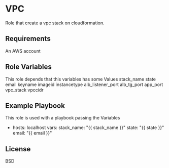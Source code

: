 VPC
=========

Role that create a vpc stack on cloudformation.

Requirements
------------

An AWS account 

Role Variables
--------------

This role depends that this variables has some Values
stack_name
state
email
keyname
imageid
instancetype
alb_listener_port
alb_tg_port
app_port
vpc_stack
vpccidr

Example Playbook
----------------

This role is used with a playbook passing the Variables
- hosts: localhost
  vars:
    stack_name: "{{ stack_name }}"
    state: "{{ state }}"
    email: "{{ email }}"

License
-------

BSD
